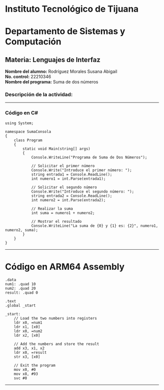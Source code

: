 # Instituto Tecnológico de Tijuana
# Departamento de Sistemas y Computación
## Materia: Lenguajes de Interfaz

**Nombre del alumno:** Rodríguez Morales Susana Abigail  
**No. control:** 22210346  
**Nombre del programa:** Suma de dos números

### Descripción de la actividad:


---

### Código en C#

~~~
using System;

namespace SumaConsola
{
    class Program
    {
        static void Main(string[] args)
        {
            Console.WriteLine("Programa de Suma de Dos Números");

            // Solicitar el primer número
            Console.Write("Introduce el primer número: ");
            string entrada1 = Console.ReadLine();
            int numero1 = int.Parse(entrada1);

            // Solicitar el segundo número
            Console.Write("Introduce el segundo número: ");
            string entrada2 = Console.ReadLine();
            int numero2 = int.Parse(entrada2);

            // Realizar la suma
            int suma = numero1 + numero2;

            // Mostrar el resultado
            Console.WriteLine("La suma de {0} y {1} es: {2}", numero1, numero2, suma);
        }
    }
}

~~~

---

# Código en ARM64 Assembly

~~~
.data
num1: .quad 10
num2: .quad 20
result: .quad 0

.text
.global _start

_start:
    // Load the two numbers into registers
    ldr x0, =num1
    ldr x1, [x0]
    ldr x0, =num2 
    ldr x2, [x0]

    // Add the numbers and store the result
    add x3, x1, x2
    ldr x0, =result
    str x3, [x0]

    // Exit the program
    mov x0, #0
    mov x8, #93
    svc #0

~~~

---

